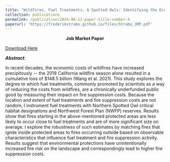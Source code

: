 ```yaml
---
title: "Wildfires, Fuel Treatments, & Spotted Owls: Identifying the Economic Benefits of Fuel Treatments Through the Northwest Forest Plan"
collection: publications
permalink: /publication/2024-06-12-paper-title-number-4
paperurl: 'https://frederikstrabo.github.io/files/Strabo_JMP.pdf'
---
```


<center><b>Job Market Paper</b></center>

[Download Here](https://frederikstrabo.github.io/files/Strabo_JMP.pdf)


***Abstract***:

In recent decades, the economic costs of wildfires have increased precipitously -- the 2018 California wildfire season alone resulted in a cumulative loss of $148.5 billion (Wang et al. 2021). This study explores the degree to which fuel treatments, commonly promoted by scientists as a way of reducing the costs from wildfires, are a chronically underfunded public good by measuring their impact on fire suppression costs. Because the location and extent of fuel treatments and fire suppression costs are not random, I instrument fuel treatments with Northern Spotted Owl critical habitat designations and Northwest Forest Plan (NWFP) reserves. Results show that fires starting in the above-mentioned protected areas are less likely to occur close to fuel treatments and are of more significant size on average. I explore the robustness of such estimates by matching fires that ignite inside protected areas to fires occurring outside based on observable characteristics that influence fuel treatment and fire suppression activity. Results suggest that environmental protections have unintentionally increased fire risk on the landscape and correspondingly lead to higher fire suppression costs.
